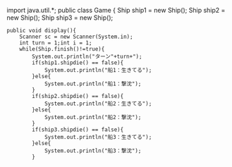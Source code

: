 import java.util.*;
public class Game {
        Ship ship1 = new Ship();
        Ship ship2 = new Ship();
        Ship ship3 = new Ship();

    public void display(){
        Scanner sc = new Scanner(System.in);
        int turn = 1;int i = 1;
        while(Ship.finish()!=true){
            System.out.println("ターン"+turn+");
            if(ship1.shipdie() == false){
                System.out.println("船1：生きてる");
            }else{
                System.out.println("船1：撃沈");
            }
            if(ship2.shipdie() == false){
                System.out.println("船2：生きてる");
            }else{
                System.out.println("船2：撃沈");
            }
            if(ship3.shipdie() == false){
                System.out.println("船3：生きてる");
            }else{
                System.out.println("船3：撃沈");
            }
